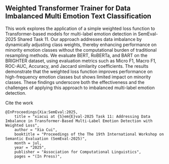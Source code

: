 Weighted Transformer Trainer for Data Imbalanced Multi Emotion Text Classification
-------------------

This work explores the application of a simple weighted loss function to Transformer-based models for multi-label emotion detection in SemEval-2025 Shared Task 11. Our approach addresses data imbalance by dynamically adjusting class weights, thereby enhancing performance on minority emotion classes without the computational burden of traditional resampling methods. We evaluate BERT, RoBERTa, and BART on the BRIGHTER dataset, using evaluation metrics such as Micro F1, Macro F1, ROC-AUC, Accuracy, and Jaccard similarity coefficients. The results demonstrate that the weighted loss function improves performance on high-frequency emotion classes but shows limited impact on minority classes. These findings underscore both the effectiveness and the challenges of applying this approach to imbalanced multi-label emotion detection.




Cite the work
```
@InProceedings{Xia:SemEval:2025,
    title = "xiacui at {S}em{E}val-2025 Task 11: Addressing Data Imbalance in Transformer-Based Multi-Label Emotion Detection with Weighted Loss",
    author = "Xia Cui",
    booktitle = "Proceedings of the The 19th International Workshop on Semantic Evaluation (SemEval-2025)",
    month = jul,
    year = "2025",
    publisher = "Association for Computational Linguistics",
    pages = "(In Press)",
    
```
